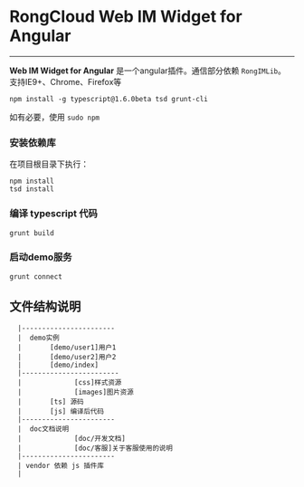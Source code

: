 # RongCloud Web IM Widget for Angular

---

**Web IM Widget for Angular** 是一个angular插件。通信部分依赖 `RongIMLib`。  
支持IE9+、Chrome、Firefox等

```
npm install -g typescript@1.6.0beta tsd grunt-cli
```

如有必要，使用 `sudo npm`

### 安装依赖库

在项目根目录下执行：

```
npm install
tsd install
```

### 编译 typescript 代码

```
grunt build
```

### 启动demo服务

```
grunt connect
```

## 文件结构说明
```
  |-----------------------
  |  demo实例
  |       [demo/user1]用户1
  |       [demo/user2]用户2
  |       [demo/index]
  |------------------------
  |				[css]样式资源
  |				[images]图片资源
  |       [ts] 源码
  |       [js] 编译后代码
  |-----------------------
  |  doc文档说明
  |				[doc/开发文档]
  |				[doc/客服]关于客服使用的说明
  |-----------------------
  | vendor 依赖 js 插件库
  |
```
